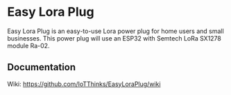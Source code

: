 # Easy Lora Plug
Easy Lora Plug is an easy-to-use Lora power plug for home users and small businesses. This power plug will use an ESP32 with Semtech LoRa SX1278 module Ra-02.

## Documentation
Wiki: https://github.com/IoTThinks/EasyLoraPlug/wiki
